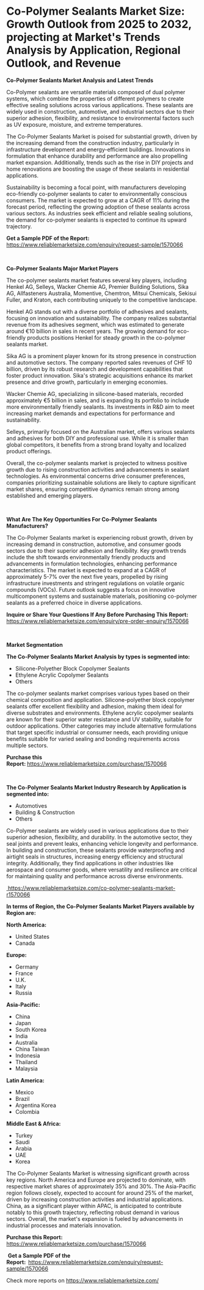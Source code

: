<p><h1>Co-Polymer Sealants Market Size: Growth Outlook from 2025 to 2032, projecting at Market's Trends Analysis by Application, Regional Outlook, and Revenue</h1></p><p><strong>Co-Polymer Sealants Market Analysis and Latest Trends</strong></p>
<p><p>Co-Polymer sealants are versatile materials composed of dual polymer systems, which combine the properties of different polymers to create effective sealing solutions across various applications. These sealants are widely used in construction, automotive, and industrial sectors due to their superior adhesion, flexibility, and resistance to environmental factors such as UV exposure, moisture, and extreme temperatures. </p><p>The Co-Polymer Sealants Market is poised for substantial growth, driven by the increasing demand from the construction industry, particularly in infrastructure development and energy-efficient buildings. Innovations in formulation that enhance durability and performance are also propelling market expansion. Additionally, trends such as the rise in DIY projects and home renovations are boosting the usage of these sealants in residential applications. </p><p>Sustainability is becoming a focal point, with manufacturers developing eco-friendly co-polymer sealants to cater to environmentally conscious consumers. The market is expected to grow at a CAGR of 11% during the forecast period, reflecting the growing adoption of these sealants across various sectors. As industries seek efficient and reliable sealing solutions, the demand for co-polymer sealants is expected to continue its upward trajectory.</p></p>
<p><strong>Get a Sample PDF of the Report:&nbsp;</strong> <a href="https://www.reliablemarketsize.com/enquiry/request-sample/1570066?utm_campaign=2481&utm_medium=2&utm_source=Github&utm_content=ia&utm_term=25032025&utm_id=co-polymer-sealants">https://www.reliablemarketsize.com/enquiry/request-sample/1570066</a></p>
<p>&nbsp;</p>
<p><strong>Co-Polymer Sealants Major Market Players</strong></p>
<p><p>The co-polymer sealants market features several key players, including Henkel AG, Selleys, Wacker Chemie AG, Premier Building Solutions, Sika AG, Allfasteners Australia, Momentive, Chemtron, Mitsui Chemicals, Sekisui Fuller, and Kraton, each contributing uniquely to the competitive landscape.</p><p>Henkel AG stands out with a diverse portfolio of adhesives and sealants, focusing on innovation and sustainability. The company realizes substantial revenue from its adhesives segment, which was estimated to generate around €10 billion in sales in recent years. The growing demand for eco-friendly products positions Henkel for steady growth in the co-polymer sealants market.</p><p>Sika AG is a prominent player known for its strong presence in construction and automotive sectors. The company reported sales revenues of CHF 10 billion, driven by its robust research and development capabilities that foster product innovation. Sika's strategic acquisitions enhance its market presence and drive growth, particularly in emerging economies.</p><p>Wacker Chemie AG, specializing in silicone-based materials, recorded approximately €5 billion in sales, and is expanding its portfolio to include more environmentally friendly sealants. Its investments in R&D aim to meet increasing market demands and expectations for performance and sustainability.</p><p>Selleys, primarily focused on the Australian market, offers various sealants and adhesives for both DIY and professional use. While it is smaller than global competitors, it benefits from a strong brand loyalty and localized product offerings.</p><p>Overall, the co-polymer sealants market is projected to witness positive growth due to rising construction activities and advancements in sealant technologies. As environmental concerns drive consumer preferences, companies prioritizing sustainable solutions are likely to capture significant market shares, ensuring competitive dynamics remain strong among established and emerging players.</p></p>
<p>&nbsp;</p>
<p><strong>What Are The Key Opportunities For Co-Polymer Sealants Manufacturers?</strong></p>
<p><p>The Co-Polymer Sealants market is experiencing robust growth, driven by increasing demand in construction, automotive, and consumer goods sectors due to their superior adhesion and flexibility. Key growth trends include the shift towards environmentally friendly products and advancements in formulation technologies, enhancing performance characteristics. The market is expected to expand at a CAGR of approximately 5-7% over the next five years, propelled by rising infrastructure investments and stringent regulations on volatile organic compounds (VOCs). Future outlook suggests a focus on innovative multicomponent systems and sustainable materials, positioning co-polymer sealants as a preferred choice in diverse applications.</p></p>
<p><strong>Inquire or Share Your Questions If Any Before Purchasing This Report:</strong> <a href="https://www.reliablemarketsize.com/enquiry/pre-order-enquiry/1570066?utm_campaign=2481&utm_medium=2&utm_source=Github&utm_content=ia&utm_term=25032025&utm_id=co-polymer-sealants">https://www.reliablemarketsize.com/enquiry/pre-order-enquiry/1570066</a></p>
<p>&nbsp;</p>
<p><strong>Market Segmentation</strong></p>
<p><strong>The Co-Polymer Sealants Market Analysis by types is segmented into:</strong></p>
<p><ul><li>Silicone-Polyether Block Copolymer Sealants</li><li>Ethylene Acrylic Copolymer Sealants</li><li>Others</li></ul></p>
<p><p>The co-polymer sealants market comprises various types based on their chemical composition and application. Silicone-polyether block copolymer sealants offer excellent flexibility and adhesion, making them ideal for diverse substrates and environments. Ethylene acrylic copolymer sealants are known for their superior water resistance and UV stability, suitable for outdoor applications. Other categories may include alternative formulations that target specific industrial or consumer needs, each providing unique benefits suitable for varied sealing and bonding requirements across multiple sectors.</p></p>
<p><strong>Purchase this Report:&nbsp;</strong><a href="https://www.reliablemarketsize.com/purchase/1570066?utm_campaign=2481&utm_medium=2&utm_source=Github&utm_content=ia&utm_term=25032025&utm_id=co-polymer-sealants">https://www.reliablemarketsize.com/purchase/1570066</a></p>
<p>&nbsp;</p>
<p><strong>The Co-Polymer Sealants Market Industry Research by Application is segmented into:</strong></p>
<p><ul><li>Automotives</li><li>Building & Construction</li><li>Others</li></ul></p>
<p><p>Co-Polymer sealants are widely used in various applications due to their superior adhesion, flexibility, and durability. In the automotive sector, they seal joints and prevent leaks, enhancing vehicle longevity and performance. In building and construction, these sealants provide waterproofing and airtight seals in structures, increasing energy efficiency and structural integrity. Additionally, they find applications in other industries like aerospace and consumer goods, where versatility and resilience are critical for maintaining quality and performance across diverse environments.</p></p>
<p><a href="https://www.reliablemarketsize.com/co-polymer-sealants-market-r1570066?utm_campaign=2481&utm_medium=2&utm_source=Github&utm_content=ia&utm_term=25032025&utm_id=co-polymer-sealants">&nbsp;https://www.reliablemarketsize.com/co-polymer-sealants-market-r1570066</a></p>
<p><strong>In terms of Region, the Co-Polymer Sealants Market Players available by Region are:</strong></p>
<p>
    <p> <strong> North America: </strong>
        <ul>
            <li>United States</li>
            <li>Canada</li>
        </ul>
        </p> 
    <p> <strong> Europe: </strong>
        <ul>
            <li>Germany</li>
            <li>France</li>
            <li>U.K.</li>
            <li>Italy</li>
            <li>Russia</li>
        </ul>
        </p> 
    <p> <strong> Asia-Pacific: </strong>
        <ul>
            <li>China</li>
            <li>Japan</li>
            <li>South Korea</li>
            <li>India</li>
            <li>Australia</li>
            <li>China Taiwan</li>
            <li>Indonesia</li>
            <li>Thailand</li>
            <li>Malaysia</li>
        </ul>
        </p> 
    <p> <strong> Latin America: </strong>
        <ul>
            <li>Mexico</li>
            <li>Brazil</li>
            <li>Argentina Korea</li>
            <li>Colombia</li>
        </ul>
        </p> 
    <p> <strong> Middle East & Africa: </strong>
        <ul>
            <li>Turkey</li>
            <li>Saudi</li>
            <li>Arabia</li>
            <li>UAE</li>
            <li>Korea</li>
        </ul>
    </p>
    </p>
<p><p>The Co-Polymer Sealants Market is witnessing significant growth across key regions. North America and Europe are projected to dominate, with respective market shares of approximately 35% and 30%. The Asia-Pacific region follows closely, expected to account for around 25% of the market, driven by increasing construction activities and industrial applications. China, as a significant player within APAC, is anticipated to contribute notably to this growth trajectory, reflecting robust demand in various sectors. Overall, the market's expansion is fueled by advancements in industrial processes and materials innovation.</p></p>
<p><strong>Purchase this Report: </strong><a href="https://www.reliablemarketsize.com/purchase/1570066?utm_campaign=2481&utm_medium=2&utm_source=Github&utm_content=ia&utm_term=25032025&utm_id=co-polymer-sealants">https://www.reliablemarketsize.com/purchase/1570066</a></p>
<p>&nbsp;<strong>Get a Sample PDF of the Report:&nbsp;&nbsp;</strong><a href="https://www.reliablemarketsize.com/enquiry/request-sample/1570066?utm_campaign=2481&utm_medium=2&utm_source=Github&utm_content=ia&utm_term=25032025&utm_id=co-polymer-sealants">https://www.reliablemarketsize.com/enquiry/request-sample/1570066</a></p>
<p><strong></strong></p>
<p>Check more reports on <a href="https://www.reliablemarketsize.com/?utm_campaign=2481&utm_medium=2&utm_source=Github&utm_content=ia&utm_term=25032025&utm_id=co-polymer-sealants">https://www.reliablemarketsize.com/</a></p>